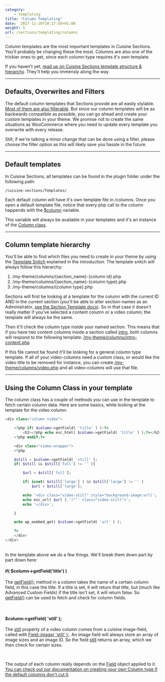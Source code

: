 ```yaml
---
category:
    - templating
title: "Column Templating"
date:  2017-11-20T10:17:50+01:00
weight: 5
url: /sections/templating/columns
---
```



Column templates are the most important templates in Cuisine Sections. You'll probably be changing these the most. Columns are also one of the trickier ones to get, since each column-type requires it's own template.

If you haven't yet, [read up on Cuisine Sections template structure & hierarchy](/sections/templating/introduction/). They'll help you immensly along the way

---

## Defaults, Overwrites and Filters

The default column templates that Sections provide are all easily stylable. [Most of them are also filterable](/sections/templating/filters/). But since our column templates will be as backwards compatible as possible, you can go ahead and create your custom templates in your theme. We promise not to create the same situations as WooCommerce where you need to update every template you overwrite with every release. 

Still; if we're talking a minor change that can be done using a filter, please choose the filter option as this will likely save you hassle in the future.

---

## Default templates

In Cuisine Sections, all templates can be found in the plugin folder under the following path:

`/cuisine-sections/Templates/`

Each default column will have it's own template file in /columns. Once you open a default template file, notice that every php call to the column happends with the <ins>$column</ins> variable.

This variable will always be available in your templates and it's an instance of the [Column class](/sections/columns/extending/).

---

## Column template hierarchy

You'll be able to find which files you need to create in your theme by using the [Template Snitch](/sections/templating/introduction/) explained in the introduction. The template snitch will always follow this hierarchy:

1. /my-theme/columns/{section_name}-{column id}.php
2. /my-theme/columns/{section_name}-{column type}.php
3. /my-theme/columns/{column type}.php

Sections will first be looking at a template for the column with the current ID AND in the current section (you'll be able to alter section-names as an Administrator, [see the Section Template docs](/sections/templating/sections/)). So in that case it doesn't really matter if you've selected a content column or a video column; the template will always be the same.

Then it'll check the column type inside your named section. This means that if you have two content columns inside a section called <ins>intro</ins>, both columns will respond to the following template:
<ins>/my-theme/columns/intro-content.php</ins>

If this file cannot be found it'll be looking for a general column type template. If all of your video-columns need a custom class, or would like the video title to be removed for instance, you can create
<ins>/my-theme/columns/video.php</ins> and all video-columns will use that file.

---

## Using the Column Class in your template

The column class has a couple of methods you can use in the template to fetch certain column data. Here are some basics, while looking at the template for the video column:

```php
<div class="column video">

	<?php if( $column->getField( 'title' ) ):?>
		<h2><?php echo esc_html( $column->getField( 'title' ) );?></h2>
	<?php endif;?>

	<div class="video-wrapper">
	<?php 

	$still = $column->getField( 'still' );
	if( $still && $still['full'] != '' ){

		$url = $still['full'];

		if( isset( $still['large'] ) && $still['large'] != '' )
			$url = $still['large'];

		echo '<div class="video-still" style="background-image:url(';
		echo esc_url( $url ).')"'' class="video-still">';
		echo '</div>';

	}

	echo wp_oembed_get( $column->getField( 'url' ) );

	?>
	</div>	
</div>
```

<br/>
In the template above we do a few things. We'll break them down part by part down here:

<br/>

#### if( $column->getField('title') )

The <ins>getField();</ins> method in a column takes the name of a certain column field, in this case the title. If a title is set, it will return that title, but (much like Advanced Custom Fields) if the title isn't set, it will return false. So <ins>getField()</ins> can be used to fetch and check for column fields.

<br/>

#### $column->getField( 'still' );

The <ins>still</ins> property of a video column comes from a cuisine image-field, called with <ins>Field::image( 'still' );</ins>. An image field will always store an array of image sizes and an image ID. So the field <ins>still</ins> returns an array, which we then check for certain sizes.

<br/>

The output of each column really depends on the <ins>Field</ins> object applied to it. [You can check out our documentation on creating your own Column type if the default columns don't cut it](/sections/columns/registring/).

